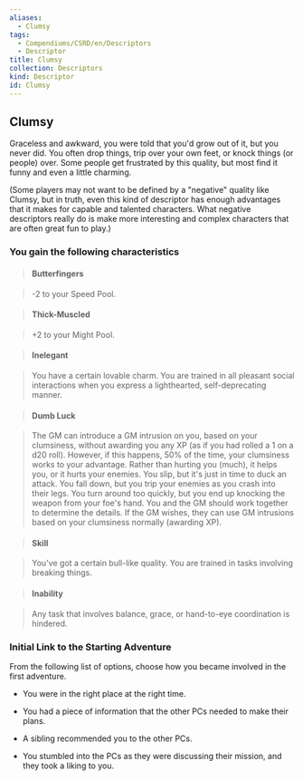```yaml
---
aliases:
  - Clumsy
tags:
  - Compendiums/CSRD/en/Descriptors
  - Descriptor
title: Clumsy
collection: Descriptors
kind: Descriptor
id: Clumsy
---
```

## Clumsy    
Graceless and awkward, you were told that you'd grow out of it, but you never did. You often drop things, trip over your own feet, or knock things (or people) over. Some people get frustrated by this quality, but most find it funny and even a little charming.  
(Some players may not want to be defined by a "negative" quality like Clumsy, but in truth, even this kind of descriptor has enough advantages that it makes for capable and talented characters. What negative descriptors really do is make more interesting and complex characters that are often great fun to play.)  
### You gain the following characteristics    
> #### Butterfingers  
> -2 to your Speed Pool.    
  
> #### Thick-Muscled  
> +2 to your Might Pool.    
  
> #### Inelegant  
> You have a certain lovable charm. You are trained in all pleasant social interactions when you express a lighthearted, self-deprecating manner.    
  
> #### Dumb Luck  
> The GM can introduce a GM intrusion on you, based on your clumsiness, without awarding you any XP (as if you had rolled a 1 on a d20 roll). However, if this happens, 50% of the time, your clumsiness works to your advantage. Rather than hurting you (much), it helps you, or it hurts your enemies. You slip, but it's just in time to duck an attack. You fall down, but you trip your enemies as you crash into their legs. You turn around too quickly, but you end up knocking the weapon from your foe's hand. You and the GM should work together to determine the details. If the GM wishes, they can use GM intrusions based on your clumsiness normally (awarding XP).    
  
> #### Skill  
> You've got a certain bull-like quality. You are trained in tasks involving breaking things.    
  
> #### Inability  
> Any task that involves balance, grace, or hand-to-eye coordination is hindered.    
  
### Initial Link to the Starting Adventure    
From the following list of options, choose how you became involved in the first adventure.    
- You were in the right place at the right time.    
- You had a piece of information that the other PCs needed to make their plans.    
- A sibling recommended you to the other PCs.    
- You stumbled into the PCs as they were discussing their mission, and they took a liking to you.  
